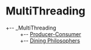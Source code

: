 # MultiThreading

+-- _MultiThreading <br/>
 &nbsp;&nbsp;&nbsp;&nbsp;&nbsp;&emsp;  +-- [Producer-Consumer](ProducerConsumer.md) <br/>
 &nbsp;&nbsp;&nbsp;&nbsp;&nbsp;&emsp;  +-- [Dining Philosophers]()
 